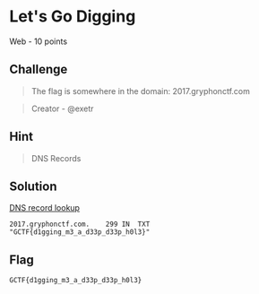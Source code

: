 # Let's Go Digging
Web - 10 points

## Challenge 
> The flag is somewhere in the domain: 2017.gryphonctf.com

> Creator - @exetr

## Hint 
> DNS Records


## Solution

[DNS record lookup](http://viewdns.info/dnsrecord/?domain=2017.gryphonctf.com)

	2017.gryphonctf.com.	299	IN	TXT	 	"GCTF{d1gging_m3_a_d33p_d33p_h0l3}"

## Flag
`GCTF{d1gging_m3_a_d33p_d33p_h0l3}`